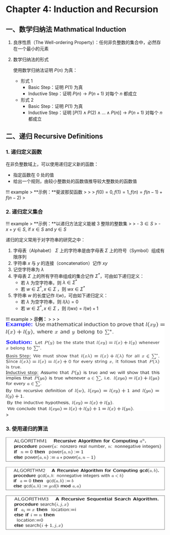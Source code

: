 # Chapter 4: Induction and Recursion

## 一、数学归纳法 Mathmatical Induction

1. 良序性质（The Well-ordering Property）：任何非负整数的集合中，必然存在一个最小的元素
2. 数学归纳法的形式 
    
    使用数学归纳法证明 $P(n)$ 为真：
    
    - 形式 1
        - Basic Step：证明 $P(1)$ 为真
        - Inductive Step：证明 $P(n)\rightarrow P(n+1)$ 对每个 $n$ 都成立
    - 形式 2
        - Basic Step：证明 $P(1)$ 为真
        - Inductive Step：证明 $[P(1)\land P(2)\land …\land P(n)]\rightarrow P(n+1)$ 对每个 $n$ 都成立

## 二、递归 Recursive Definitions

### 1. 递归定义函数

在非负整数域上，可以使用递归定义新的函数：

- 指定函数在 0 处的值
- 给出一个规则，由较小整数处的函数值推导较大整数处的函数值

!!! example
    > **示例：**斐波那契函数
    > 
    > 
    > $f(0)=0,f(1)=1,f(n)=f(n-1)+f(n-2)$
    > 

### 2. 递归定义集合

!!! example
    > **示例：**以递归方法定义能被 3 整除的整数集
    > 
    > - $3\in S$
    > - $x+y\in S$, if $x\in S$ and $y\in S$

递归的定义常用于对字符串的研究之中：

1. 字母表（Alphabet） $\Sigma$ 上的字符串是由字母表 $\Sigma$ 上的符号（Symbol）组成有限序列
2. 字符串 $x$ 与 $y$ 的连接（concatenation）记作 $xy$
3. 记空字符串为 $\lambda$
4. 字母表 $\Sigma$ 上的所有字符串组成的集合记作 $\Sigma^*$，可由如下递归定义：
    - 若 $\lambda$ 为空字符串，则 $\lambda \in \Sigma^*$
    - 若 $w\in \Sigma^*, x\in \Sigma$ ，则 $wx\in \Sigma^*$
5. 字符串 $w$ 的长度记作 $l(w)$，可由如下递归定义：
    - 若 $\lambda$ 为空字符串，则 $l(\lambda)=0$
    - 若 $w\in \Sigma^*, x\in \Sigma$ ，则 $l(wx)=l(w)+1$

!!! example
    > **示例：**
    > 
    > 
    > ![image.png](image.png)
    > 

### 3. 使用递归的算法

![image.png](image%201.png)

![image.png](image%202.png)

![image.png](image%203.png)